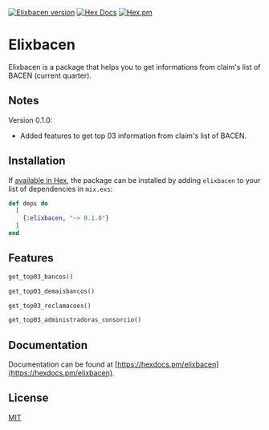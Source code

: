 [![Elixbacen version](https://img.shields.io/hexpm/v/elixbacen.svg)](https://hex.pm/packages/elixbacen)
[![Hex Docs](https://img.shields.io/badge/hex-docs-lightgreen.svg)](https://hexdocs.pm/elixbacen/)
[![Hex.pm](https://img.shields.io/hexpm/dt/elixbacen.svg)](https://hex.pm/packages/)

# Elixbacen

Elixbacen is a package that helps you to get informations from claim's list of BACEN (current quarter).

## Notes
Version 0.1.0:

- Added features to get top 03 information from claim's list of BACEN.

## Installation

If [available in Hex](https://hex.pm/docs/publish), the package can be installed
by adding `elixbacen` to your list of dependencies in `mix.exs`:

```elixir
def deps do
  [
    {:elixbacen, "~> 0.1.0"}
  ]
end
```

## Features
```elixir
get_top03_bancos()

get_top03_demaisbancos()

get_top03_reclamacoes()

get_top03_administradoras_consorcio()
```

## Documentation

Documentation can be found at [https://hexdocs.pm/elixbacen](https://hexdocs.pm/elixbacen).

## License
[MIT](https://choosealicense.com/licenses/mit/)

